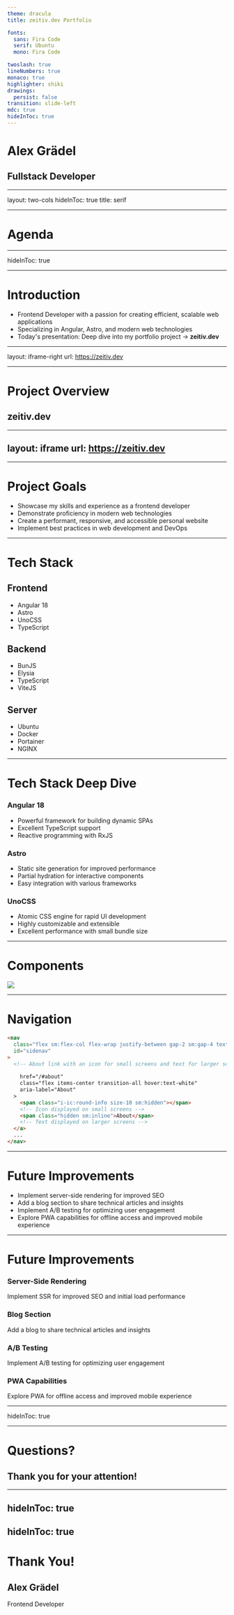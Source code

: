 ```yaml
---
theme: dracula
title: zeitiv.dev Portfolio

fonts:
  sans: Fira Code
  serif: Ubuntu
  mono: Fira Code

twoslash: true
lineNumbers: true
monaco: true
highlighter: shiki
drawings:
  persist: false
transition: slide-left
mdc: true
hideInToc: true
---
```


# Alex Grädel

## Fullstack Developer <mdi-laptop-mac class="text-3xl ml-2" />

---
layout: two-cols
hideInToc: true
title: serif

---

# Agenda

<Toc />

---
hideInToc: true

---

# Introduction <mdi-account-circle class="text-3xl ml-2" />

- Frontend Developer with a passion for creating efficient, scalable web applications
- Specializing in Angular, Astro, and modern web technologies
- Today's presentation: Deep dive into my portfolio project -> <strong class="text-xl">zeitiv.dev</strong>

---
layout: iframe-right
url: https://zeitiv.dev

---

# Project Overview <logos-astro class="text-3xl ml-2" />

## zeitiv.dev

---
layout: iframe
url: https://zeitiv.dev
---

---

# Project Goals <mdi-target class="text-3xl ml-2" />

- Showcase my skills and experience as a frontend developer
- Demonstrate proficiency in modern web technologies
- Create a performant, responsive, and accessible personal website
- Implement best practices in web development and DevOps

---

# Tech Stack <mdi-stack-overflow class="text-3xl ml-2" />

<div class="flex flex-row justify-around align-middle content-center mt-20 gap-8" >
  <section class="px-8 py-4 rounded-xl bg-dark/10 backdrop-blur-sm border-3 border-dark shadow-xl text-xl ">
    <h2 class="font-serif mb-2">Frontend <logos-angular-icon class="ml-2" /></h2>
    <ul class="text-light">
      <li>Angular 18</li>
      <li>Astro</li>
      <li>UnoCSS</li>
      <li>TypeScript</li>
    </ul>
  </section>

  <section class="px-8 py-4 rounded-xl bg-dark/10 backdrop-blur-sm border-3 border-dark shadow-xl text-xl">
    <h2 class="mb-2">Backend <logos-nodejs-icon class="ml-2" /></h2>
    <ul class="text-light">
      <li>BunJS</li>
      <li>Elysia</li>
      <li>TypeScript</li>
      <li>ViteJS</li>
    </ul>
  </section>
    <section class="px-8 py-4 rounded-xl bg-dark/10 backdrop-blur-sm border-3 border-dark shadow-xl text-xl">
    <h2 class="mb-2">Server <logos-ubuntu class="ml-2" /></h2>
    <ul class="text-light">
      <li>Ubuntu</li>
      <li>Docker</li>
      <li>Portainer</li>
      <li>NGINX</li>
    </ul>
  </section>
</div>

---

# Tech Stack Deep Dive <mdi-code-tags class="text-3xl ml-2" />

<div class="grid grid-cols-3 gap-4">
  <section class="px-4 py-2 rounded-xl bg-dark/10 backdrop-blur-sm border-2 border-dark shadow-xl text-sm">
    <h3 class="font-serif mb-2">Angular 18 <logos-angular-icon class="ml-2" /></h3>
    <ul class="text-light">
      <li>Powerful framework for building dynamic SPAs</li>
      <li>Excellent TypeScript support</li>
      <li>Reactive programming with RxJS</li>
    </ul>
  </section>

  <section class="px-4 py-2 rounded-xl bg-dark/10 backdrop-blur-sm border-2 border-dark shadow-xl text-sm">
    <h3 class="font-serif mb-2">Astro <logos-astro class="ml-2" /></h3>
    <ul class="text-light">
      <li>Static site generation for improved performance</li>
      <li>Partial hydration for interactive components</li>
      <li>Easy integration with various frameworks</li>
    </ul>
  </section>

  <section class="px-4 py-2 rounded-xl bg-dark/10 backdrop-blur-sm border-2 border-dark shadow-xl text-sm">
    <h3 class="font-serif mb-2">UnoCSS <logos-unocss class="ml-2" /></h3>
    <ul class="text-light">
      <li>Atomic CSS engine for rapid UI development</li>
      <li>Highly customizable and extensible</li>
      <li>Excellent performance with small bundle size</li>
    </ul>
  </section>
</div>

---

# Components <mdi-puzzle class="text-3xl ml-2" />

<div class="grid grid-cols-2 gap-4">

<section class="px-8 py-4 rounded-xl bg-dark/10 backdrop-blur-sm border-3 border-dark shadow-xl text-xl h-full">
<img src="/image.png" />
</section>

<section class="px-8 py-4 rounded-xl bg-dark/10 backdrop-blur-sm border-3 border-dark shadow-xl text-xl h-full">
</section>

</div>

---

# Navigation <mdi-navigation class="text-3xl ml-2" />

<div class="shadow-xl">

```html
<nav
  class="flex sm:flex-col flex-wrap justify-between gap-2 sm:gap-4 text-grey text-xl uppercase"
  id="sidenav"
>
  <!-- About link with an icon for small screens and text for larger screens -->
  
    href="/#about"
    class="flex items-center transition-all hover:text-white"
    aria-label="About"
  >
    <span class="i-ic:round-info size-10 sm:hidden"></span>
    <!-- Icon displayed on small screens -->
    <span class="hidden sm:inline">About</span>
    <!-- Text displayed on larger screens -->
  </a>
  ...
</nav>
```
</div>

---

# Future Improvements <mdi-rocket-launch class="text-3xl ml-2" />

- <mdi-server class="text-green-500" /> Implement server-side rendering for improved SEO
- <mdi-post class="text-blue-500" /> Add a blog section to share technical articles and insights
- <mdi-ab-testing class="text-purple-500" /> Implement A/B testing for optimizing user engagement
- <mdi-cellphone-link class="text-red-500" /> Explore PWA capabilities for offline access and improved mobile experience


---
# Future Improvements <mdi-rocket-launch class="text-3xl ml-2" />

<div class="grid grid-cols-3 gap-4">
  <section class="px-4 py-2 rounded-xl bg-dark/10 backdrop-blur-sm border-2 border-dark shadow-xl">
    <h3 class="font-serif mb-2">Server-Side Rendering <mdi-server class="text-green-500 ml-2" /></h3>
    <p class="text-sm">Implement SSR for improved SEO and initial load performance</p>
  </section>

  <section class="px-4 py-2 rounded-xl bg-dark/10 backdrop-blur-sm border-2 border-dark shadow-xl">
    <h3 class="font-serif mb-2">Blog Section <mdi-post class="text-blue-500 ml-2" /></h3>
    <p class="text-sm">Add a blog to share technical articles and insights</p>
  </section>


  <section class="px-4 py-2 rounded-xl bg-dark/10 backdrop-blur-sm border-2 border-dark shadow-xl">
    <h3 class="font-serif mb-2">A/B Testing <mdi-ab-testing class="text-purple-500 ml-2" /></h3>
    <p class="text-sm">Implement A/B testing for optimizing user engagement</p>
  </section>

  <section class="px-4 py-2 rounded-xl bg-dark/10 backdrop-blur-sm border-2 border-dark shadow-xl">
    <h3 class="font-serif mb-2">PWA Capabilities <mdi-cellphone-link class="text-red-500 ml-2" /></h3>
    <p class="text-sm">Explore PWA for offline access and improved mobile experience</p>
  </section>
</div>

---
hideInToc: true

---
# Questions? <mdi-help-circle class="text-3xl ml-2" />

<div class="flex justify-center items-center h-full">
  <h2 class="text-4xl font-bold">Thank you for your attention!</h2>
</div>



---
hideInToc: true
---
hideInToc: true
---
# Thank You! 

<div class="flex flex-col items-center justify-center h-full">
  <h2 class="text-5xl font-bold mb-4">Alex Grädel</h2>
  <p class="text-2xl">Frontend Developer</p>
  <mdi-hand-wave class="text-3xl ml-2 text-yellow-400" />
  <div class="flex mt-8 space-x-4">
    <a href="https://github.com/yourusername" target="_blank" rel="noopener noreferrer">
      <mdi-github class="text-4xl hover:text-gray-300 text-white transition-colors" />
    </a>
    <a href="https://linkedin.com/in/yourusername" target="_blank" rel="noopener noreferrer">
      <mdi-linkedin class="text-4xl hover:text-blue-400 text-white transition-colors" />
    </a>
    <a href="mailto:your.email@example.com">
      <mdi-email class="text-4xl hover:text-red-400 text-white transition-colors" />
    </a>
  </div>
</div>

